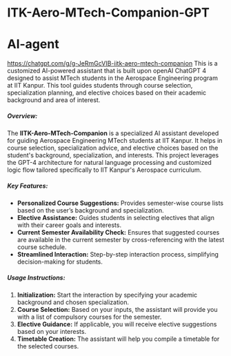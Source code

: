 # ITK-Aero-MTech-Companion-GPT
# AI-agent
https://chatgpt.com/g/g-JeRmGcVIB-iitk-aero-mtech-companion
This is a customized AI-powered assistant that is built upon openAI ChatGPT 4 designed to assist MTech students in the Aerospace Engineering program at IIT Kanpur. This tool guides students through course selection, specialization planning, and elective choices based on their academic background and area of interest.


##### Overview:
The **IITK-Aero-MTech-Companion** is a specialized AI assistant developed for guiding Aerospace Engineering MTech students at IIT Kanpur. It helps in course selection, specialization advice, and elective choices based on the student's background, specialization, and interests. This project leverages the GPT-4 architecture for natural language processing and customized logic flow tailored specifically to IIT Kanpur's Aerospace curriculum.

##### Key Features:
- **Personalized Course Suggestions:** Provides semester-wise course lists based on the user’s background and specialization.
- **Elective Assistance:** Guides students in selecting electives that align with their career goals and interests.
- **Current Semester Availability Check:** Ensures that suggested courses are available in the current semester by cross-referencing with the latest course schedule.
- **Streamlined Interaction:** Step-by-step interaction process, simplifying decision-making for students.

##### Usage Instructions:
1. **Initialization:** Start the interaction by specifying your academic background and chosen specialization.
2. **Course Selection:** Based on your inputs, the assistant will provide you with a list of compulsory courses for the semester.
3. **Elective Guidance:** If applicable, you will receive elective suggestions based on your interests.
4. **Timetable Creation:** The assistant will help you compile a timetable for the selected courses.
